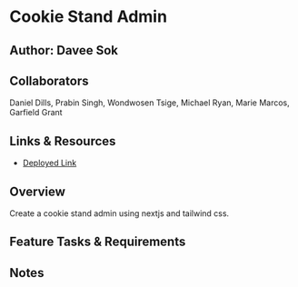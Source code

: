 # Cookie Stand Admin

## Author: Davee Sok

## Collaborators

Daniel Dills, Prabin Singh, Wondwosen Tsige, Michael Ryan, Marie Marcos, Garfield Grant

## Links & Resources

- [Deployed Link](https://cookie-stand-admin-three-red.vercel.app/)

## Overview

Create a cookie stand admin using nextjs and tailwind css.

## Feature Tasks & Requirements

## Notes
